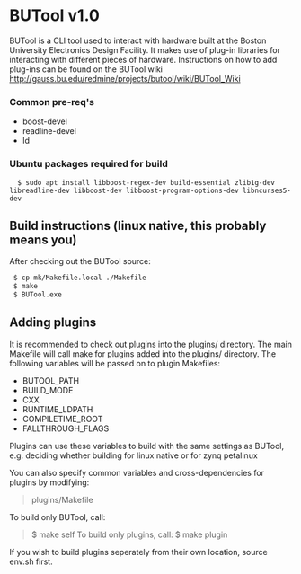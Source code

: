 # BUTool v1.0

BUTool is a CLI tool used to interact with hardware built at the Boston University
Electronics Design Facility.
It makes use of plug-in libraries for interacting with different pieces of
hardware.
Instructions on how to add plug-ins can be found on the BUTool wiki
http://gauss.bu.edu/redmine/projects/butool/wiki/BUTool_Wiki



### Common pre-req's
* boost-devel
* readline-devel
* ld

### Ubuntu packages required for build
```
  $ sudo apt install libboost-regex-dev build-essential zlib1g-dev libreadline-dev libboost-dev libboost-program-options-dev libncurses5-dev
```

## Build instructions (linux native, this probably means you)
After checking out the BUTool source:
```Bash
 $ cp mk/Makefile.local ./Makefile
 $ make
 $ BUTool.exe
```


## Adding plugins
It is recommended to check out plugins into the plugins/ directory.
The main Makefile will call make for plugins added into the plugins/ directory.
The following variables will be passed on to plugin Makefiles:
* BUTOOL_PATH
* BUILD_MODE
* CXX
* RUNTIME_LDPATH
* COMPILETIME_ROOT
* FALLTHROUGH_FLAGS

Plugins can use these variables to build with the same settings as BUTool,
e.g. deciding whether building for linux native or for zynq petalinux

You can also specify common variables and cross-dependencies for plugins by modifying:
>  plugins/Makefile

To build only BUTool, call:
>  $ make self
To build only plugins, call:
>  $ make plugin

If you wish to build plugins seperately from their own location, source env.sh first.


